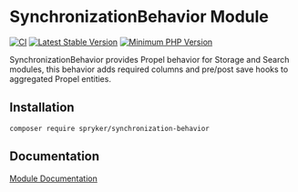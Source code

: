 # SynchronizationBehavior Module
[![CI](https://github.com/spryker/synchronization-behavior/workflows/CI/badge.svg?branch=master)](https://github.com/spryker/synchronization-behavior/actions?query=workflow%3ACI+branch%3Amaster)
[![Latest Stable Version](https://poser.pugx.org/spryker/synchronization-behavior/v/stable.svg)](https://packagist.org/packages/spryker/synchronization-behavior)
[![Minimum PHP Version](https://img.shields.io/badge/php-%3E%3D%207.4-8892BF.svg)](https://php.net/)

SynchronizationBehavior provides Propel behavior for Storage and Search modules, this behavior adds required columns and pre/post save hooks to aggregated Propel entities.

## Installation

```
composer require spryker/synchronization-behavior
```

## Documentation

[Module Documentation](https://academy.spryker.com/developing_with_spryker/module_guide/modules.html)
